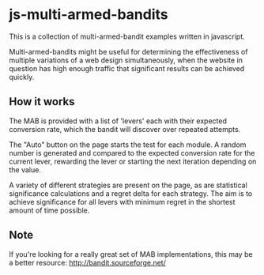 js-multi-armed-bandits
======================
This is a collection of multi-armed-bandit examples written in javascript.  

Multi-armed-bandits might be useful for determining the effectiveness of multiple 
variations of a web design simultaneously, when the website in question has high 
enough traffic that significant results can be achieved quickly.

How it works
------------
The MAB is provided with a list of 'levers' each with their expected conversion rate, 
which the bandit will discover over repeated attempts.

The "Auto" button on the page starts the test for each module.  A random number is generated 
and compared to the expected conversion rate for the current lever, rewarding the lever
or starting the next iteration depending on the value.

A variety of different strategies are present on the page, as are statistical significance 
calculations and a regret delta for each strategy.  The aim is to achieve significance for 
all levers with minimum regret in the shortest amount of time possible.

Note
----
If you're looking for a really great set of MAB implementations, this may be a better resource:
http://bandit.sourceforge.net/
